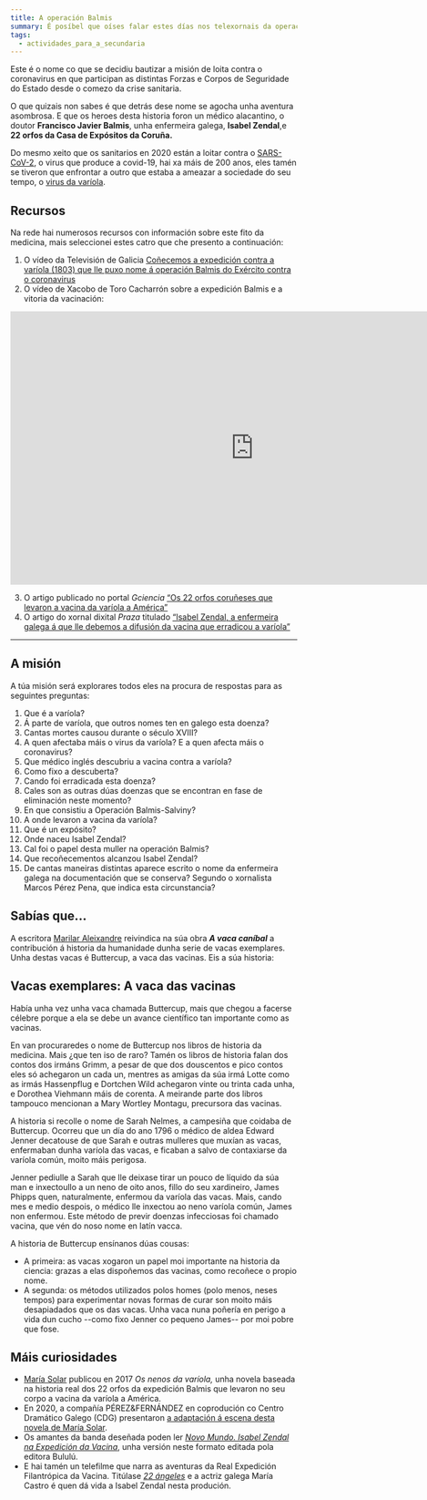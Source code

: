 ```yaml
---
title: A operación Balmis
summary: É posíbel que oíses falar estes días nos telexornais da operación Balmis.
tags:
  - actividades_para_a_secundaria
---
```


Este é o nome co que se decidiu bautizar a misión de loita contra o coronavirus
en que participan as distintas Forzas e Corpos de Seguridade do Estado desde o
comezo da crise sanitaria.

O que quizais non sabes é que detrás dese nome se agocha unha aventura
asombrosa. E que os heroes desta historia foron un médico alacantino, o doutor
**Francisco Javier Balmis**, unha enfermeira galega, **Isabel Zendal**,e **22
orfos da Casa de Expósitos da Coruña.**

Do mesmo xeito que os sanitarios en 2020 están a loitar contra o
[SARS-CoV-2](https://portaldaspalabras.gal/lexico/allos-con-bugallos/covid-19/),
o virus que produce a covid-19, hai xa máis de 200 anos, eles tamén se tiveron
que enfrontar a outro que estaba a ameazar a sociedade do seu tempo, o
[virus da varíola](https://gl.wikipedia.org/wiki/Var%C3%ADola).

## Recursos

Na rede hai numerosos recursos con información sobre este fito da medicina, mais
seleccionei estes catro que che presento a continuación:

1. O vídeo da Televisión de Galicia
   [Coñecemos a expedición contra a varíola (1803) que lle puxo nome á operación
   Balmis do Exército contra o
   coronavirus](http://www.crtvg.es/tvg/a-carta/conecemos-a-expedicion-balmis-1803-que-lle-puxo-nome-a-operacion-balmis-do-exercito-contra-o-coronavirus)
2. O vídeo de Xacobo de Toro Cacharrón sobre a expedición Balmis e a vitoria da
   vacinación:

<iframe width="853" height="480" src="https://www.youtube.com/embed/c_64wpB_A6w" frameborder="0" allow="accelerometer; autoplay; encrypted-media; gyroscope; picture-in-picture" allowfullscreen></iframe>

3. O artigo publicado no portal _Gciencia_
   [“Os 22 orfos coruñeses que levaron a vacina da varíola a
   América”](https://www.gciencia.com/historias-gc/variola-coruna-balmis/)
4. O artigo do xornal dixital _Praza_ titulado
   [“Isabel Zendal, a enfermeira galega á que lle debemos a difusión da vacina
   que erradicou a
   varíola”](https://praza.gal/ciencia-e-tecnoloxia/isabel-zendal-a-enfermeira-galega-a-que-lle-debemos-a-difusion-da-vacina-que-erradicou-a-variola)

---

## A misión

A túa misión será explorares todos eles na procura de respostas para as
seguintes preguntas:

1. Que é a varíola?
2. Á parte de varíola, que outros nomes ten en galego esta doenza?
3. Cantas mortes causou durante o século XVIII?
4. A quen afectaba máis o virus da varíola? E a quen afecta máis o coronavirus?
5. Que médico inglés descubriu a vacina contra a varíola?
6. Como fixo a descuberta?
7. Cando foi erradicada esta doenza?
8. Cales son as outras dúas doenzas que se encontran en fase de eliminación
   neste momento?
9. En que consistiu a Operación Balmis-Salviny?
10. A onde levaron a vacina da varíola?
11. Que é un expósito?
12. Onde naceu Isabel Zendal?
13. Cal foi o papel desta muller na operación Balmis?
14. Que recoñecementos alcanzou Isabel Zendal?
15. De cantas maneiras distintas aparece escrito o nome da enfermeira galega na
    documentación que se conserva? Segundo o xornalista Marcos Pérez Pena, que
    indica esta circunstancia?

## Sabías que...

A escritora
[Marilar Aleixandre](https://gl.wikipedia.org/wiki/Marilar_Aleixandre)
reivindica na súa obra _**A vaca caníbal**_ a contribución á historia da
humanidade dunha serie de vacas exemplares. Unha destas vacas é Buttercup, a
vaca das vacinas. Eis a súa historia:

<article>

## Vacas exemplares: A vaca das vacinas

Había unha vez unha vaca chamada Buttercup, mais que chegou a facerse célebre
porque a ela se debe un avance científico tan importante como as vacinas.

En van procuraredes o nome de Buttercup nos libros de historia da medicina. Mais
¿que ten iso de raro? Tamén os libros de historia falan dos contos dos irmáns
Grimm, a pesar de que dos douscentos e pico contos eles só achegaron un cada un,
mentres as amigas da súa irmá Lotte como as irmás Hassenpflug e Dortchen Wild
achegaron vinte ou trinta cada unha, e Dorothea Viehmann máis de corenta. A
meirande parte dos libros tampouco mencionan a Mary Wortley Montagu, precursora
das vacinas.

A historia si recolle o nome de Sarah Nelmes, a campesiña que coidaba de
Buttercup. Ocorreu que un día do ano 1796 o médico de aldea Edward Jenner
decatouse de que Sarah e outras mulleres que muxían as vacas, enfermaban dunha
varíola das vacas, e ficaban a salvo de contaxiarse da varíola común, moito máis
perigosa.

Jenner pediulle a Sarah que lle deixase tirar un pouco de líquido da súa man e
inxectoullo a un neno de oito anos, fillo do seu xardineiro, James Phipps quen,
naturalmente, enfermou da varíola das vacas. Mais, cando mes e medio despois, o
médico lle inxectou ao neno varíola común, James non enfermou. Este método de
previr doenzas infecciosas foi chamado vacina, que vén do noso nome en latín
vacca.

A historia de Buttercup ensínanos dúas cousas:

- A primeira: as vacas xogaron un papel moi importante na historia da ciencia:
  grazas a elas dispoñemos das vacinas, como recoñece o propio nome.
- A segunda: os métodos utilizados polos homes (polo menos, neses tempos) para
  experimentar novas formas de curar son moito máis desapiadados que os das
  vacas. Unha vaca nuna poñería en perigo a vida dun cucho --como fixo Jenner co
  pequeno James-- por moi pobre que fose.

</article>

## Máis curiosidades

- [María Solar](https://gl.wikipedia.org/wiki/Mar%C3%ADa_Solar) publicou en 2017
  _Os nenos da varíola,_ unha novela baseada na historia real dos 22 orfos da
  expedición Balmis que levaron no seu corpo a vacina da varíola a América.
- En 2020, a compañía PÉREZ&FERNÁNDEZ en coprodución co Centro Dramático Galego
  (CDG) presentaron
  [a adaptación á escena desta novela de María
  Solar](http://centrodramatico.xunta.gal/cdg/axenda/axendad.php?id_e=2748&lg=gal).
- Os amantes da banda deseñada poden ler
  _[Novo Mundo. Isabel Zendal na Expedición da
  Vacina](https://www.youtube.com/watch?v=jCJiTAZQq6c)_, unha versión neste
  formato editada pola editora Bululú.
- E hai tamén un telefilme que narra as aventuras da Real Expedición
  Filantrópica da Vacina. Titúlase
  _[22 ángeles](https://www.youtube.com/watch?v=coOsN7e0kS8&feature=emb_logo)_ e
  a actriz galega María Castro é quen dá vida a Isabel Zendal nesta produción.
